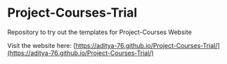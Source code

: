 # Project-Courses-Trial
Repository to try out the templates for Project-Courses Website

Visit the website here: [https://aditya-76.github.io/Project-Courses-Trial/](https://aditya-76.github.io/Project-Courses-Trial/)
